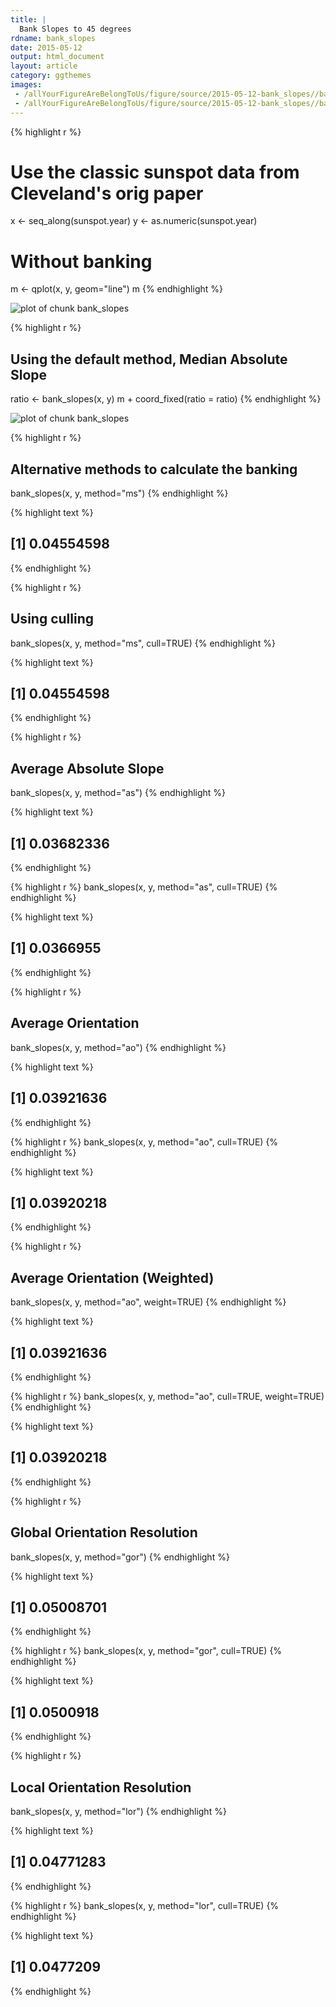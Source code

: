 ```yaml
---
title: |
  Bank Slopes to 45 degrees
rdname: bank_slopes
date: 2015-05-12
output: html_document
layout: article
category: ggthemes
images:
 - /allYourFigureAreBelongToUs/figure/source/2015-05-12-bank_slopes//bank_slopes-1.png
 - /allYourFigureAreBelongToUs/figure/source/2015-05-12-bank_slopes//bank_slopes-2.png
---
```





{% highlight r %}
# Use the classic sunspot data from Cleveland's orig paper
x <- seq_along(sunspot.year)
y <- as.numeric(sunspot.year)
# Without banking
m <- qplot(x, y, geom="line")
m
{% endhighlight %}

![plot of chunk bank_slopes](/allYourFigureAreBelongToUs/figure/source/2015-05-12-bank_slopes/bank_slopes-1.png) 

{% highlight r %}
## Using the default method, Median Absolute Slope
ratio <- bank_slopes(x, y)
m + coord_fixed(ratio = ratio)
{% endhighlight %}

![plot of chunk bank_slopes](/allYourFigureAreBelongToUs/figure/source/2015-05-12-bank_slopes/bank_slopes-2.png) 

{% highlight r %}
## Alternative methods to calculate the banking
bank_slopes(x, y, method="ms")
{% endhighlight %}



{% highlight text %}
## [1] 0.04554598
{% endhighlight %}



{% highlight r %}
## Using culling
bank_slopes(x, y, method="ms", cull=TRUE)
{% endhighlight %}



{% highlight text %}
## [1] 0.04554598
{% endhighlight %}



{% highlight r %}
## Average Absolute Slope
bank_slopes(x, y, method="as")
{% endhighlight %}



{% highlight text %}
## [1] 0.03682336
{% endhighlight %}



{% highlight r %}
bank_slopes(x, y, method="as", cull=TRUE)
{% endhighlight %}



{% highlight text %}
## [1] 0.0366955
{% endhighlight %}



{% highlight r %}
## Average Orientation
bank_slopes(x, y, method="ao")
{% endhighlight %}



{% highlight text %}
## [1] 0.03921636
{% endhighlight %}



{% highlight r %}
bank_slopes(x, y, method="ao", cull=TRUE)
{% endhighlight %}



{% highlight text %}
## [1] 0.03920218
{% endhighlight %}



{% highlight r %}
## Average Orientation (Weighted)
bank_slopes(x, y, method="ao", weight=TRUE)
{% endhighlight %}



{% highlight text %}
## [1] 0.03921636
{% endhighlight %}



{% highlight r %}
bank_slopes(x, y, method="ao", cull=TRUE, weight=TRUE)
{% endhighlight %}



{% highlight text %}
## [1] 0.03920218
{% endhighlight %}



{% highlight r %}
## Global Orientation Resolution
bank_slopes(x, y, method="gor")
{% endhighlight %}



{% highlight text %}
## [1] 0.05008701
{% endhighlight %}



{% highlight r %}
bank_slopes(x, y, method="gor", cull=TRUE)
{% endhighlight %}



{% highlight text %}
## [1] 0.0500918
{% endhighlight %}



{% highlight r %}
## Local Orientation Resolution
bank_slopes(x, y, method="lor")
{% endhighlight %}



{% highlight text %}
## [1] 0.04771283
{% endhighlight %}



{% highlight r %}
bank_slopes(x, y, method="lor", cull=TRUE)
{% endhighlight %}



{% highlight text %}
## [1] 0.0477209
{% endhighlight %}